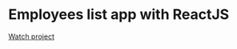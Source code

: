 # Employees list app with ReactJS
[Watch project](https://typeofmax.github.io/employees-list-app/)


